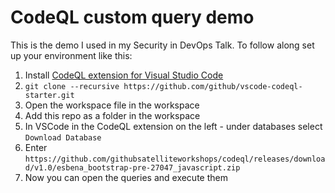 # CodeQL custom query demo

This is the demo I used in my Security in DevOps Talk. To follow along set up your environment like this:

1. Install [CodeQL extension for Visual Studio Code](https://marketplace.visualstudio.com/items?itemName=GitHub.vscode-codeql)
2. ```git clone --recursive https://github.com/github/vscode-codeql-starter.git```
3. Open the workspace file in the workspace
4. Add this repo as a folder in the workspace
5. In VSCode in the CodeQL extension on the left - under databases select `Download Database`
6. Enter `https://github.com/githubsatelliteworkshops/codeql/releases/download/v1.0/esbena_bootstrap-pre-27047_javascript.zip`
7. Now you can open the queries and execute them